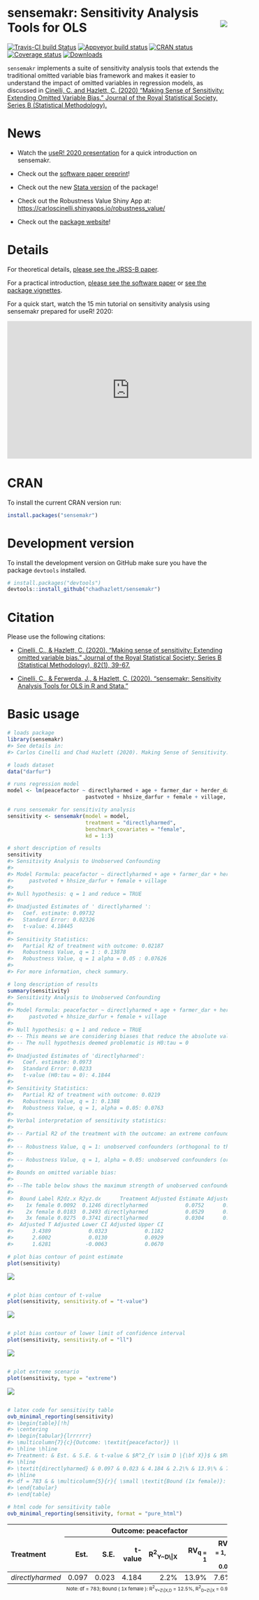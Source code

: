 
<!-- README.md is generated from README.Rmd. Please edit that file -->

# sensemakr: Sensitivity Analysis Tools for OLS <img src="man/figures/sensemakr-logo-small.png" align="right" />

<!-- badges: start -->

[![Travis-CI build
Status](https://travis-ci.org/carloscinelli/sensemakr.svg?branch=master)](https://travis-ci.org/carloscinelli/sensemakr)
[![Appveyor build
status](https://ci.appveyor.com/api/projects/status/utoc0803j4fxoje3?svg=true)](https://ci.appveyor.com/project/carloscinelli/sensemakr)
[![CRAN
status](https://www.r-pkg.org/badges/version/sensemakr)](https://CRAN.R-project.org/package=sensemakr)
[![Coverage
status](https://codecov.io/gh/carloscinelli/sensemakr/branch/master/graph/badge.svg)](https://codecov.io/github/carloscinelli/sensemakr?branch=master)
[![Downloads](https://cranlogs.r-pkg.org/badges/sensemakr)](https://cran.r-project.org/package=sensemakr)
<!-- badges: end -->

`sensemakr` implements a suite of sensitivity analysis tools that
extends the traditional omitted variable bias framework and makes it
easier to understand the impact of omitted variables in regression
models, as discussed in [Cinelli, C. and Hazlett, C. (2020) “Making
Sense of Sensitivity: Extending Omitted Variable Bias.” Journal of the
Royal Statistical Society, Series B (Statistical
Methodology).](https://doi.org/10.1111/rssb.12348)

# News

- Watch the [useR! 2020
  presentation](https://www.youtube.com/watch?v=p3dfHj6ki68) for a quick
  introduction on sensemakr.

- Check out the [software paper
  preprint](https://www.researchgate.net/publication/340965014_sensemakr_Sensitivity_Analysis_Tools_for_OLS_in_R_and_Stata)!

- Check out the new [Stata
  version](https://github.com/resonance1/sensemakr-stata) of the
  package!

- Check out the Robustness Value Shiny App at:
  <https://carloscinelli.shinyapps.io/robustness_value/>

- Check out the [package website](http://carloscinelli.com/sensemakr/)!

# Details

For theoretical details, [please see the JRSS-B
paper](https://www.researchgate.net/publication/322509816_Making_Sense_of_Sensitivity_Extending_Omitted_Variable_Bias).

For a practical introduction, [please see the software
paper](https://www.researchgate.net/publication/340965014_sensemakr_Sensitivity_Analysis_Tools_for_OLS_in_R_and_Stata)
or [see the package
vignettes](http://carloscinelli.com/sensemakr/articles/sensemakr.html).

For a quick start, watch the 15 min tutorial on sensitivity analysis
using sensemakr prepared for useR! 2020:

<iframe width="560" height="315" src="https://www.youtube.com/embed/p3dfHj6ki68" frameborder="0" allow="accelerometer; autoplay; encrypted-media; gyroscope; picture-in-picture" allowfullscreen>
</iframe>

# CRAN

To install the current CRAN version run:

``` r
install.packages("sensemakr")
```

# Development version

To install the development version on GitHub make sure you have the
package `devtools` installed.

``` r
# install.packages("devtools") 
devtools::install_github("chadhazlett/sensemakr")
```

# Citation

Please use the following citations:

- [Cinelli, C., & Hazlett, C. (2020). “Making sense of sensitivity:
  Extending omitted variable bias.” Journal of the Royal Statistical
  Society: Series B (Statistical Methodology), 82(1),
  39-67.](https://doi.org/10.1111/rssb.12348)

- [Cinelli, C., & Ferwerda, J., & Hazlett, C. (2020). “sensemakr:
  Sensitivity Analysis Tools for OLS in R and
  Stata.”](https://www.researchgate.net/publication/340965014_sensemakr_Sensitivity_Analysis_Tools_for_OLS_in_R_and_Stata)

# Basic usage

``` r
# loads package
library(sensemakr)
#> See details in:
#> Carlos Cinelli and Chad Hazlett (2020). Making Sense of Sensitivity: Extending Omitted Variable Bias. Journal of the Royal Statistical Society, Series B (Statistical Methodology).

# loads dataset
data("darfur")

# runs regression model
model <- lm(peacefactor ~ directlyharmed + age + farmer_dar + herder_dar +
                         pastvoted + hhsize_darfur + female + village, data = darfur)

# runs sensemakr for sensitivity analysis
sensitivity <- sensemakr(model = model, 
                         treatment = "directlyharmed",
                         benchmark_covariates = "female",
                         kd = 1:3)

# short description of results
sensitivity
#> Sensitivity Analysis to Unobserved Confounding
#> 
#> Model Formula: peacefactor ~ directlyharmed + age + farmer_dar + herder_dar + 
#>     pastvoted + hhsize_darfur + female + village
#> 
#> Null hypothesis: q = 1 and reduce = TRUE 
#> 
#> Unadjusted Estimates of ' directlyharmed ':
#>   Coef. estimate: 0.09732 
#>   Standard Error: 0.02326 
#>   t-value: 4.18445 
#> 
#> Sensitivity Statistics:
#>   Partial R2 of treatment with outcome: 0.02187 
#>   Robustness Value, q = 1 : 0.13878 
#>   Robustness Value, q = 1 alpha = 0.05 : 0.07626 
#> 
#> For more information, check summary.

# long description of results
summary(sensitivity)
#> Sensitivity Analysis to Unobserved Confounding
#> 
#> Model Formula: peacefactor ~ directlyharmed + age + farmer_dar + herder_dar + 
#>     pastvoted + hhsize_darfur + female + village
#> 
#> Null hypothesis: q = 1 and reduce = TRUE 
#> -- This means we are considering biases that reduce the absolute value of the current estimate.
#> -- The null hypothesis deemed problematic is H0:tau = 0 
#> 
#> Unadjusted Estimates of 'directlyharmed': 
#>   Coef. estimate: 0.0973 
#>   Standard Error: 0.0233 
#>   t-value (H0:tau = 0): 4.1844 
#> 
#> Sensitivity Statistics:
#>   Partial R2 of treatment with outcome: 0.0219 
#>   Robustness Value, q = 1: 0.1388 
#>   Robustness Value, q = 1, alpha = 0.05: 0.0763 
#> 
#> Verbal interpretation of sensitivity statistics:
#> 
#> -- Partial R2 of the treatment with the outcome: an extreme confounder (orthogonal to the covariates) that explains 100% of the residual variance of the outcome, would need to explain at least 2.19% of the residual variance of the treatment to fully account for the observed estimated effect.
#> 
#> -- Robustness Value, q = 1: unobserved confounders (orthogonal to the covariates) that explain more than 13.88% of the residual variance of both the treatment and the outcome are strong enough to bring the point estimate to 0 (a bias of 100% of the original estimate). Conversely, unobserved confounders that do not explain more than 13.88% of the residual variance of both the treatment and the outcome are not strong enough to bring the point estimate to 0.
#> 
#> -- Robustness Value, q = 1, alpha = 0.05: unobserved confounders (orthogonal to the covariates) that explain more than 7.63% of the residual variance of both the treatment and the outcome are strong enough to bring the estimate to a range where it is no longer 'statistically different' from 0 (a bias of 100% of the original estimate), at the significance level of alpha = 0.05. Conversely, unobserved confounders that do not explain more than 7.63% of the residual variance of both the treatment and the outcome are not strong enough to bring the estimate to a range where it is no longer 'statistically different' from 0, at the significance level of alpha = 0.05.
#> 
#> Bounds on omitted variable bias:
#> 
#> --The table below shows the maximum strength of unobserved confounders with association with the treatment and the outcome bounded by a multiple of the observed explanatory power of the chosen benchmark covariate(s).
#> 
#>  Bound Label R2dz.x R2yz.dx      Treatment Adjusted Estimate Adjusted Se
#>    1x female 0.0092  0.1246 directlyharmed            0.0752      0.0219
#>    2x female 0.0183  0.2493 directlyharmed            0.0529      0.0204
#>    3x female 0.0275  0.3741 directlyharmed            0.0304      0.0187
#>  Adjusted T Adjusted Lower CI Adjusted Upper CI
#>      3.4389            0.0323            0.1182
#>      2.6002            0.0130            0.0929
#>      1.6281           -0.0063            0.0670

# plot bias contour of point estimate
plot(sensitivity)
```

<img src="man/figures/figures-basic-usage-1.png" style="display: block; margin: auto;" />

``` r

# plot bias contour of t-value
plot(sensitivity, sensitivity.of = "t-value")
```

<img src="man/figures/figures-basic-usage-2.png" style="display: block; margin: auto;" />

``` r

# plot bias contour of lower limit of confidence interval
plot(sensitivity, sensitivity.of = "ll")
```

<img src="man/figures/figures-basic-usage-3.png" style="display: block; margin: auto;" />

``` r

# plot extreme scenario
plot(sensitivity, type = "extreme")
```

<img src="man/figures/figures-basic-usage-4.png" style="display: block; margin: auto;" />

``` r

# latex code for sensitivity table
ovb_minimal_reporting(sensitivity)
#> \begin{table}[!h]
#> \centering
#> \begin{tabular}{lrrrrrr}
#> \multicolumn{7}{c}{Outcome: \textit{peacefactor}} \\
#> \hline \hline 
#> Treatment: & Est. & S.E. & t-value & $R^2_{Y \sim D |{\bf X}}$ & $RV_{q = 1}$ & $RV_{q = 1, \alpha = 0.05}$  \\ 
#> \hline 
#> \textit{directlyharmed} & 0.097 & 0.023 & 4.184 & 2.2\% & 13.9\% & 7.6\% \\ 
#> \hline 
#> df = 783 & & \multicolumn{5}{r}{ \small \textit{Bound (1x female)}: $R^2_{Y\sim Z| {\bf X}, D}$ = 12.5\%, $R^2_{D\sim Z| {\bf X} }$ = 0.9\%} \\
#> \end{tabular}
#> \end{table}
```

``` r
# html code for sensitivity table
ovb_minimal_reporting(sensitivity, format = "pure_html")
```

<table style="align:center">
<thead>
<tr>
<th style="text-align:left;border-bottom: 1px solid transparent;border-top: 1px solid black">
</th>
<th colspan="6" style="text-align:center;border-bottom: 1px solid black;border-top: 1px solid black">
Outcome: peacefactor
</th>
</tr>
<tr>
<th style="text-align:left;border-top: 1px solid black">
Treatment
</th>
<th style="text-align:right;border-top: 1px solid black">
Est.
</th>
<th style="text-align:right;border-top: 1px solid black">
S.E.
</th>
<th style="text-align:right;border-top: 1px solid black">
t-value
</th>
<th style="text-align:right;border-top: 1px solid black">
R<sup>2</sup><sub>Y~D\|X</sub>
</th>
<th style="text-align:right;border-top: 1px solid black">
RV<sub>q = 1</sub>
</th>
<th style="text-align:right;border-top: 1px solid black">
RV<sub>q = 1, α = 0.05</sub>
</th>
</tr>
</thead>
<tbody>
<tr>
<td style="text-align:left; border-bottom: 1px solid black">
<i>directlyharmed</i>
</td>
<td style="text-align:right;border-bottom: 1px solid black">
0.097
</td>
<td style="text-align:right;border-bottom: 1px solid black">
0.023
</td>
<td style="text-align:right;border-bottom: 1px solid black">
4.184
</td>
<td style="text-align:right;border-bottom: 1px solid black">
2.2%
</td>
<td style="text-align:right;border-bottom: 1px solid black">
13.9%
</td>
<td style="text-align:right;border-bottom: 1px solid black">
7.6%
</td>
</tr>
</tbody>
<tr>
<td colspan="7" style="text-align:right;border-bottom: 1px solid transparent;font-size:11px">
Note: df = 783; Bound ( 1x female ): R<sup>2</sup><sub>Y~Z\|X,D</sub> =
12.5%, R<sup>2</sup><sub>D~Z\|X</sub> = 0.9%
</td>
</tr>
</table>
